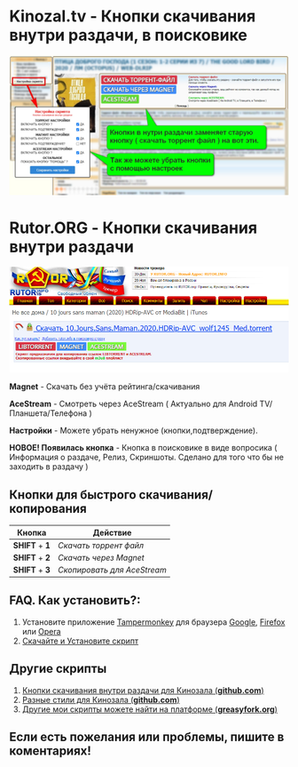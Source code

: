 
# Kinozal.tv - Кнопки скачивания внутри раздачи, в поисковике

<img width="1280" alt="Картинка" src="https://raw.githubusercontent.com/vovka1992/kinozal-knopki-v-nutri/main/image.jpg">

# Rutor.ORG - Кнопки скачивания внутри раздачи

<img width="1280" alt="Картинка" src="https://raw.githubusercontent.com/vovka1992/kinozal-knopki-v-nutri/main/2020-12-13_163611.jpg">

**Magnet** - Скачать без учёта рейтинга/скачивания

**AceStream** - Смотреть через AceStream ( Актуально для Android TV/Планшета/Телефона )

**Настройки** - Можете убрать ненужное (кнопки,подтверждение).

**НОВОЕ! Появилась кнопка** - Кнопка в поисковике в виде вопросика ( Информация о раздаче, Релиз, Скриншоты. Сделано для того что бы не заходить в раздачу )

## Кнопки для быстрого скачивания/копирования
Кнопка | Действие
------------ | -------------
**SHIFT** + **1** | _Скачать торрент файл_
**SHIFT** + **2** | _Скачать через Magnet_
**SHIFT** + **3** | _Скопировать для AceStream_

## FAQ. Как установить?:
1. Установите приложение [Tampermonkey](https://www.tampermonkey.net) для браузера [Google](https://chrome.google.com/webstore/detail/dhdgffkkebhmkfjojejmpbldmpobfkfo), [Firefox](https://addons.mozilla.org/en-US/firefox/addon/tampermonkey/) или [Opera](https://addons.opera.com/en/extensions/details/tampermonkey-beta/)
1. [Скачайте и Установите скрипт](https://github.com/vovka1992/kinozal-magnet-buttons-inside/raw/main/kinozal-script.user.js)

## Другие скрипты
1. [Кнопки скачивания внутри раздачи для Кинозала (**github.com**)](https://github.com/vovka1992/kinozal-knopki-v-nutri)
1. [Разные стили для Кинозала (**github.com**)](https://github.com/vovka1992/kinozal-style)
1. [Другие мои скрипты можете найти на платформе (**greasyfork.org**)](https://greasyfork.org/ru/users/173690)

## Если есть пожелания или проблемы, пишите в коментариях!
